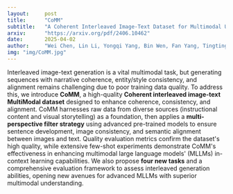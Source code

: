 ```yaml
---
layout:     post
title:      "CoMM"
subtitle:   "A Coherent Interleaved Image-Text Dataset for Multimodal Understanding and Generation"
arxiv:      "https://arxiv.org/pdf/2406.10462"
date:       2025-04-02
author:     "Wei Chen, Lin Li, Yongqi Yang, Bin Wen, Fan Yang, Tingting Gao, Yu Wu, Long Chen"
img: "img/CoMM.jpg"
---
```


Interleaved image-text generation is a vital multimodal task, but generating sequences with narrative coherence, entity/style consistency, and alignment remains challenging due to poor training data quality. To address this, we introduce **CoMM**, a high-quality **Coherent interleaved image-text MultiModal dataset** designed to enhance coherence, consistency, and alignment. CoMM harnesses raw data from diverse sources (instructional content and visual storytelling) as a foundation, then applies a **multi-perspective filter strategy** using advanced pre-trained models to ensure sentence development, image consistency, and semantic alignment between images and text. Quality evaluation metrics confirm the dataset's high quality, while extensive few-shot experiments demonstrate CoMM's effectiveness in enhancing multimodal large language models' (MLLMs) in-context learning capabilities. We also propose **four new tasks** and a comprehensive evaluation framework to assess interleaved generation abilities, opening new avenues for advanced MLLMs with superior multimodal understanding.
